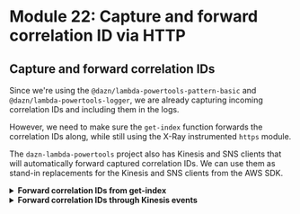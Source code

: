 # Module 22: Capture and forward correlation ID via HTTP

## Capture and forward correlation IDs

Since we're using the `@dazn/lambda-powertools-pattern-basic` and `@dazn/lambda-powertools-logger`, we are already capturing incoming correlation IDs and including them in the logs.

However, we need to make sure the `get-index` function forwards the correlation IDs along, while still using the X-Ray instrumented `https` module.

The `dazn-lambda-powertools` project also has Kinesis and SNS clients that will automatically forward captured correlation IDs. We can use them as stand-in replacements for the Kinesis and SNS clients from the AWS SDK.

<details>
<summary><b>Forward correlation IDs from get-index</b></summary><p>

You can access the auto-captured correlation IDs using the `@dazn/lambda-powertools-correlation-ids` package. From here, we can include them as HTTP headers.

1. At the project root, run `npm install --save @dazn/lambda-powertools-correlation-ids`.

2. Open `functions/get-index.js` and require the `@dazn/lambda-powertools-correlation-ids` module (at the top of the file).

```javascript
const CorrelationIds = require('@dazn/lambda-powertools-correlation-ids')
```

3. Staying in `functions/get-index.js`, replace the `getRestaurants` function with the following

```javascript
const getRestaurants = () => {
  const { hostname, pathname } = URL.parse(restaurantsApiRoot)

  return new Promise((resolve, reject) => {
    const options = {
      hostname: hostname,
      port: 443,
      path: pathname,
      method: 'GET',
      headers: Object.assign({}, CorrelationIds.get())
    }

    const req = https.request(options, res => {
      res.on('data', buffer => {
        const body = buffer.toString('utf8')
        resolve(JSON.parse(body))
      })
    })

    req.on('error', err => reject(err))

    req.end()
  })
}
```

These changes are enough to ensure correlation IDs are included in the HTTP headers in the request to the `GET /restaurants` endpoint.

4. Deploy the project.

5. Once the deployment is done, load the page. And then open the X-Ray console to make sure that the X-Ray tracing is still working.

6. Open the CloudWatch console to check the logs for both `get-index` and `get-restaurants`. You should see that the same correlation ID is included in both logs.

</p></details>

<details>
<summary><b>Forward correlation IDs through Kinesis events</b></summary><p>

As an exercise for you to carry out on your own after the workshop. See if you can get correlation IDs flowing through the Kinesis events as well.

Familiarize yourself with the various powertools in the dazn-lambda-powertools [repo](https://github.com/getndazn/dazn-lambda-powertools). You will need:

* the [Kinesis client](https://github.com/getndazn/dazn-lambda-powertools/tree/master/packages/lambda-powertools-kinesis-client) as a stand-in replacement for the AWS SDK's Kinesis client. This client would auto-forward any captured correlation IDs along.

* for batched event sources (Kinesis, Firehose and SQS), the [correlation-IDs middleware](https://github.com/getndazn/dazn-lambda-powertools/tree/master/packages/lambda-powertools-middleware-correlation-ids), which is applied through the `wrap` function we used to wrap our handlers, requires you to change your processor code slightly. Read the [relevant section](https://github.com/getndazn/dazn-lambda-powertools/tree/master/packages/lambda-powertools-middleware-correlation-ids#kinesis) of the README and change the handler code accordingly.

</p></details>